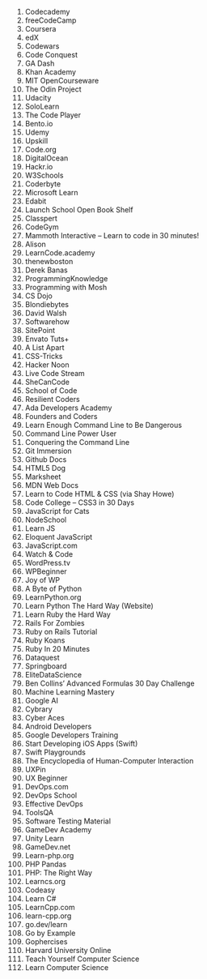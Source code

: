 1. Codecademy
2. freeCodeCamp
3. Coursera
4. edX
5. Codewars
6. Code Conquest
7. GA Dash
8. Khan Academy
9. MIT OpenCourseware
10. The Odin Project
11. Udacity
12. SoloLearn
13. The Code Player
14. Bento.io
15. Udemy
16. Upskill
17. Code.org
18. DigitalOcean
19. Hackr.io
20. W3Schools
21. Coderbyte
22. Microsoft Learn
23. Edabit
24. Launch School Open Book Shelf
25. Classpert
26. CodeGym
27. Mammoth Interactive – Learn to code in 30 minutes!
28. Alison
29. LearnCode.academy
30. thenewboston
31. Derek Banas
32. ProgrammingKnowledge
33. Programming with Mosh
34. CS Dojo
35. Blondiebytes
36. David Walsh
37. Softwarehow
38. SitePoint
39. Envato Tuts+
40. A List Apart
41. CSS-Tricks
42. Hacker Noon
43. Live Code Stream
44. SheCanCode
45. School of Code
46. Resilient Coders
47. Ada Developers Academy
48. Founders and Coders
49. Learn Enough Command Line to Be Dangerous
50. Command Line Power User
51. Conquering the Command Line
52. Git Immersion
53. Github Docs
54. HTML5 Dog
55. Marksheet
56. MDN Web Docs
57. Learn to Code HTML & CSS (via Shay Howe)
58. Code College – CSS3 in 30 Days
59. JavaScript for Cats
60. NodeSchool
61. Learn JS
62. Eloquent JavaScript
63. JavaScript.com
64. Watch & Code
65. WordPress.tv
66. WPBeginner
67. Joy of WP
68. A Byte of Python
69. LearnPython.org
70. Learn Python The Hard Way (Website)
71. Learn Ruby the Hard Way
72. Rails For Zombies
73. Ruby on Rails Tutorial
74. Ruby Koans
76. Ruby In 20 Minutes
77. Dataquest
78. Springboard
79. EliteDataScience
80. Ben Collins’ Advanced Formulas 30 Day Challenge
81. Machine Learning Mastery
82. Google AI
83. Cybrary
84. Cyber Aces
85. Android Developers
86. Google Developers Training
87. Start Developing iOS Apps (Swift)
88. Swift Playgrounds
89. The Encyclopedia of Human-Computer Interaction
90. UXPin
91. UX Beginner
92. DevOps.com
93. DevOps School
94. Effective DevOps
95. ToolsQA
96. Software Testing Material
97. GameDev Academy
98. Unity Learn
99. GameDev.net
100. Learn-php.org
101. PHP Pandas
102. PHP: The Right Way
103. Learncs.org
104. Codeasy
105. Learn C#
106. LearnCpp.com
107. learn-cpp.org
108. go.dev/learn
109. Go by Example
110. Gophercises
111. Harvard University Online
112. Teach Yourself Computer Science
113. Learn Computer Science
